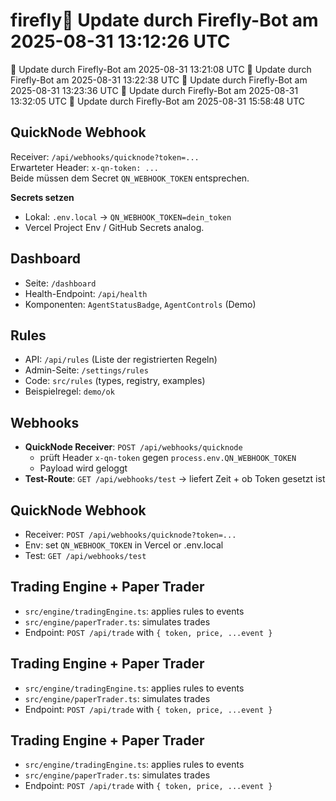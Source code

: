 # firefly🤖 Update durch Firefly-Bot am 2025-08-31 13:12:26 UTC
🤖 Update durch Firefly-Bot am 2025-08-31 13:21:08 UTC
🤖 Update durch Firefly-Bot am 2025-08-31 13:22:38 UTC
🤖 Update durch Firefly-Bot am 2025-08-31 13:23:36 UTC
🤖 Update durch Firefly-Bot am 2025-08-31 13:32:05 UTC
🤖 Update durch Firefly-Bot am 2025-08-31 15:58:48 UTC

## QuickNode Webhook

Receiver: `/api/webhooks/quicknode?token=...`  
Erwarteter Header: `x-qn-token: ...`  
Beide müssen dem Secret `QN_WEBHOOK_TOKEN` entsprechen.

**Secrets setzen**  
- Lokal: `.env.local` → `QN_WEBHOOK_TOKEN=dein_token`
- Vercel Project Env / GitHub Secrets analog.

## Dashboard

- Seite: `/dashboard`
- Health-Endpoint: `/api/health`
- Komponenten: `AgentStatusBadge`, `AgentControls` (Demo)


## Rules

- API: `/api/rules` (Liste der registrierten Regeln)
- Admin-Seite: `/settings/rules`
- Code: `src/rules` (types, registry, examples)
- Beispielregel: `demo/ok`


## Webhooks

- **QuickNode Receiver**: `POST /api/webhooks/quicknode`
  - prüft Header `x-qn-token` gegen `process.env.QN_WEBHOOK_TOKEN`
  - Payload wird geloggt
- **Test-Route**: `GET /api/webhooks/test` → liefert Zeit + ob Token gesetzt ist

## QuickNode Webhook
- Receiver: `POST /api/webhooks/quicknode?token=...`
- Env: set `QN_WEBHOOK_TOKEN` in Vercel or .env.local
- Test: `GET /api/webhooks/test`

## Trading Engine + Paper Trader
- `src/engine/tradingEngine.ts`: applies rules to events
- `src/engine/paperTrader.ts`: simulates trades
- Endpoint: `POST /api/trade` with `{ token, price, ...event }`

## Trading Engine + Paper Trader
- `src/engine/tradingEngine.ts`: applies rules to events
- `src/engine/paperTrader.ts`: simulates trades
- Endpoint: `POST /api/trade` with `{ token, price, ...event }`

## Trading Engine + Paper Trader
- `src/engine/tradingEngine.ts`: applies rules to events
- `src/engine/paperTrader.ts`: simulates trades
- Endpoint: `POST /api/trade` with `{ token, price, ...event }`
